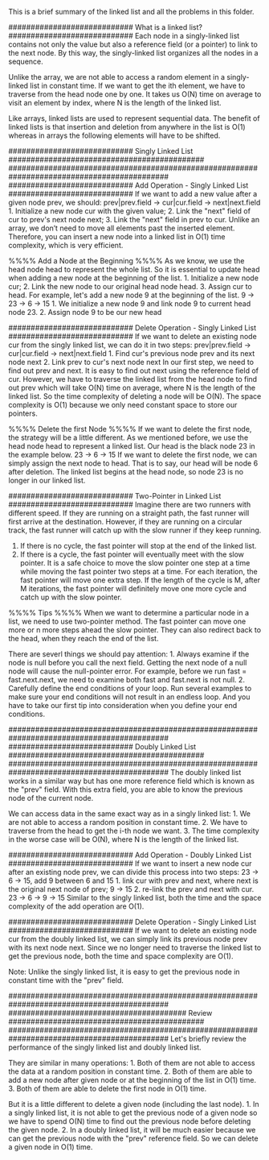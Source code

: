 This is a brief summary of the linked list and all the problems in this folder.


############################ What is a linked list? ############################
Each node in a singly-linked list contains not only the value but also a reference field (or a pointer) to link to the next node. 
By this way, the singly-linked list organizes all the nodes in a sequence.

Unlike the array, we are not able to access a random element in a singly-linked list in constant time. 
If we want to get the ith element, we have to traverse from the head node one by one. 
It takes us O(N) time on average to visit an element by index, where N is the length of the linked list.

Like arrays, linked lists are used to represent sequential data. 
The benefit of linked lists is that insertion and deletion from anywhere in the list is O(1) 
whereas in arrays the following elements will have to be shifted.


############################ Singly Linked List ############################################
############################################################################################
############################ Add Operation - Singly Linked List ############################
If we want to add a new value after a given node prev, we should: 
prev|prev.field  ->  cur|cur.field  ->  next|next.field
    1. Initialize a new node cur with the given value;
    2. Link the "next" field of cur to prev's next node next;
    3. Link the "next" field in prev to cur.
Unlike an array, we don’t need to move all elements past the inserted element. 
Therefore, you can insert a new node into a linked list in O(1) time complexity, which is very efficient.

%%%% Add a Node at the Beginning %%%%
As we know, we use the head node head to represent the whole list.
So it is essential to update head when adding a new node at the beginning of the list.
    1. Initialize a new node cur;
    2. Link the new node to our original head node head.
    3. Assign cur to head.
For example, let's add a new node 9 at the beginning of the list.
9  ->  23  ->  6  ->  15
    1. We initialize a new node 9 and link node 9 to current head node 23.
    2. Assign node 9 to be our new head


############################ Delete Operation - Singly Linked List ############################
If we want to delete an existing node cur from the singly linked list, we can do it in two steps:
prev|prev.field  ->  cur|cur.field  ->  next|next.field
    1. Find cur's previous node prev and its next node next
    2. Link prev to cur's next node next
In our first step, we need to find out prev and next. It is easy to find out next using the reference field of cur. 
However, we have to traverse the linked list from the head node to find out prev which will take O(N) time on average, 
where N is the length of the linked list. So the time complexity of deleting a node will be O(N).
The space complexity is O(1) because we only need constant space to store our pointers.


%%%% Delete the first Node %%%%
If we want to delete the first node, the strategy will be a little different.
As we mentioned before, we use the head node head to represent a linked list. Our head is the black node 23 in the example below.
23  ->  6  ->  15
If we want to delete the first node, we can simply assign the next node to head. That is to say, our head will be node 6 after deletion.
The linked list begins at the head node, so node 23 is no longer in our linked list.


############################ Two-Pointer in Linked List ############################
Imagine there are two runners with different speed. If they are running on a straight path, the fast runner will first arrive at the destination. 
However, if they are running on a circular track, the fast runner will catch up with the slow runner if they keep running.
  1. If there is no cycle, the fast pointer will stop at the end of the linked list.
  2. If there is a cycle, the fast pointer will eventually meet with the slow pointer.
It is a safe choice to move the slow pointer one step at a time while moving the fast pointer two steps at a time. 
For each iteration, the fast pointer will move one extra step. 
If the length of the cycle is M, after M iterations, the fast pointer will definitely move one more cycle and catch up with the slow pointer.

%%%% Tips %%%%
When we want to determine a particular node in a list, we need to use two-pointer method.
The fast pointer can move one more or n more steps ahead the slow pointer.
They can also redirect back to the head, when they reach the end of the list.

There are severl things we should pay attention:
    1. Always examine if the node is null before you call the next field.
        Getting the next node of a null node will cause the null-pointer error. 
        For example, before we run fast = fast.next.next, we need to examine both fast and fast.next is not null.
    2. Carefully define the end conditions of your loop.
        Run several examples to make sure your end conditions will not result in an endless loop. 
        And you have to take our first tip into consideration when you define your end conditions.


############################################################################################
############################ Doubly Linked List ############################################
############################################################################################
The doubly linked list works in a similar way but has one more reference field which is known as the "prev" field. 
With this extra field, you are able to know the previous node of the current node.

We can access data in the same exact way as in a singly linked list:
    1. We are not able to access a random position in constant time.
    2. We have to traverse from the head to get the i-th node we want.
    3. The time complexity in the worse case will be O(N), where N is the length of the linked list.


############################ Add Operation - Doubly Linked List ############################
If we want to insert a new node cur after an existing node prev, we can divide this process into two steps:
23  ->  6  ->  15,   add 9 between 6 and 15
    1. link cur with prev and next, where next is the original next node of prev;
        9  ->  15
    2. re-link the prev and next with cur.
        23  ->  6  ->  9  ->  15
Similar to the singly linked list, both the time and the space complexity of the add operation are O(1).


############################ Delete Operation - Singly Linked List ############################
If we want to delete an existing node cur from the doubly linked list, 
we can simply link its previous node prev with its next node next.
Since we no longer need to traverse the linked list to get the previous node, 
both the time and space complexity are O(1).

Note: Unlike the singly linked list, it is easy to get the previous node in constant time with the "prev" field.



############################################################################################
######################################## Review ############################################
############################################################################################
Let's briefly review the performance of the singly linked list and doubly linked list.

They are similar in many operations:
    1. Both of them are not able to access the data at a random position in constant time.
    2. Both of them are able to add a new node after given node or at the beginning of the list in O(1) time.
    3. Both of them are able to delete the first node in O(1) time.

But it is a little different to delete a given node (including the last node).
    1. In a singly linked list, it is not able to get the previous node of a given node 
       so we have to spend O(N) time to find out the previous node before deleting the given node.
    2. In a doubly linked list, it will be much easier because we can get the previous node with 
       the "prev" reference field. So we can delete a given node in O(1) time.





